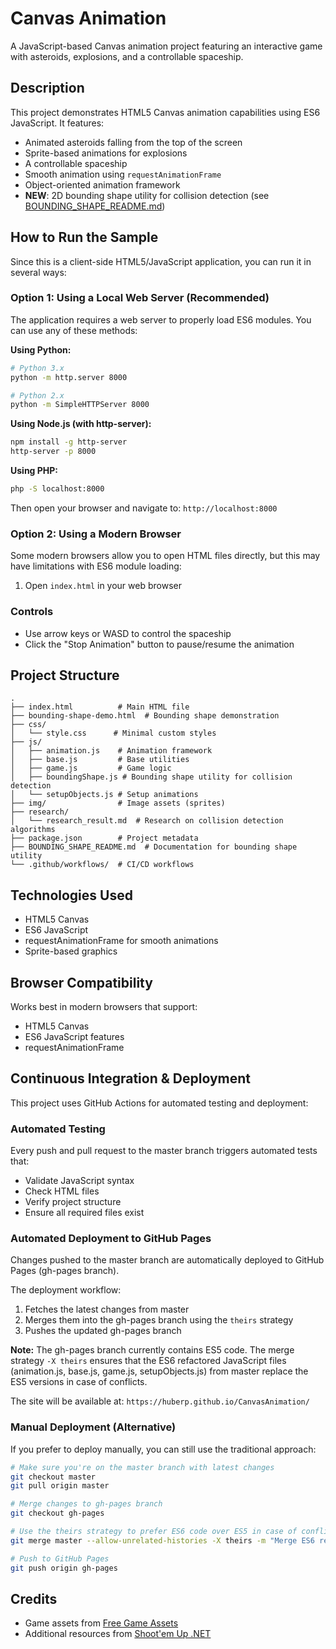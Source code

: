 # Canvas Animation

A JavaScript-based Canvas animation project featuring an interactive game with asteroids, explosions, and a controllable spaceship.

## Description

This project demonstrates HTML5 Canvas animation capabilities using ES6 JavaScript. It features:
- Animated asteroids falling from the top of the screen
- Sprite-based animations for explosions
- A controllable spaceship
- Smooth animation using `requestAnimationFrame`
- Object-oriented animation framework
- **NEW**: 2D bounding shape utility for collision detection (see [BOUNDING_SHAPE_README.md](BOUNDING_SHAPE_README.md))

## How to Run the Sample

Since this is a client-side HTML5/JavaScript application, you can run it in several ways:

### Option 1: Using a Local Web Server (Recommended)

The application requires a web server to properly load ES6 modules. You can use any of these methods:

**Using Python:**
```bash
# Python 3.x
python -m http.server 8000

# Python 2.x
python -m SimpleHTTPServer 8000
```

**Using Node.js (with http-server):**
```bash
npm install -g http-server
http-server -p 8000
```

**Using PHP:**
```bash
php -S localhost:8000
```

Then open your browser and navigate to: `http://localhost:8000`

### Option 2: Using a Modern Browser

Some modern browsers allow you to open HTML files directly, but this may have limitations with ES6 module loading:

1. Open `index.html` in your web browser

### Controls

- Use arrow keys or WASD to control the spaceship
- Click the "Stop Animation" button to pause/resume the animation

## Project Structure

```
.
├── index.html          # Main HTML file
├── bounding-shape-demo.html  # Bounding shape demonstration
├── css/
│   └── style.css      # Minimal custom styles
├── js/
│   ├── animation.js    # Animation framework
│   ├── base.js         # Base utilities
│   ├── game.js         # Game logic
│   ├── boundingShape.js # Bounding shape utility for collision detection
│   └── setupObjects.js # Setup animations
├── img/                # Image assets (sprites)
├── research/
│   └── research_result.md  # Research on collision detection algorithms
├── package.json        # Project metadata
├── BOUNDING_SHAPE_README.md  # Documentation for bounding shape utility
└── .github/workflows/  # CI/CD workflows
```

## Technologies Used

- HTML5 Canvas
- ES6 JavaScript
- requestAnimationFrame for smooth animations
- Sprite-based graphics

## Browser Compatibility

Works best in modern browsers that support:
- HTML5 Canvas
- ES6 JavaScript features
- requestAnimationFrame

## Continuous Integration & Deployment

This project uses GitHub Actions for automated testing and deployment:

### Automated Testing
Every push and pull request to the master branch triggers automated tests that:
- Validate JavaScript syntax
- Check HTML files
- Verify project structure
- Ensure all required files exist

### Automated Deployment to GitHub Pages

Changes pushed to the master branch are automatically deployed to GitHub Pages (gh-pages branch).

The deployment workflow:
1. Fetches the latest changes from master
2. Merges them into the gh-pages branch using the `theirs` strategy
3. Pushes the updated gh-pages branch

**Note:** The gh-pages branch currently contains ES5 code. The merge strategy `-X theirs` ensures that the ES6 refactored JavaScript files (animation.js, base.js, game.js, setupObjects.js) from master replace the ES5 versions in case of conflicts.

The site will be available at: `https://huberp.github.io/CanvasAnimation/`

### Manual Deployment (Alternative)

If you prefer to deploy manually, you can still use the traditional approach:

```bash
# Make sure you're on the master branch with latest changes
git checkout master
git pull origin master

# Merge changes to gh-pages branch
git checkout gh-pages

# Use the theirs strategy to prefer ES6 code over ES5 in case of conflicts
git merge master --allow-unrelated-histories -X theirs -m "Merge ES6 refactored code to gh-pages"

# Push to GitHub Pages
git push origin gh-pages
```

## Credits

- Game assets from [Free Game Assets](http://freegameassets.blogspot.de/)
- Additional resources from [Shoot'em Up .NET](http://www.codeproject.com/Articles/677417/Shootem-Up-NET)
